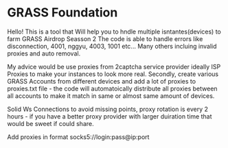 # GRASS Foundation

Hello! This is a tool that Will help you to hndle multiple isntantes(devices) to farm GRASS Airdrop Seasson 2
The code is able to handle errors like disconnection, 4001, nggyu, 4003, 1001 etc... Many others incluing invalid proxies and auto removal.

My advice would be use proxies from 2captcha service provider ideally ISP Proxies to make your instances to look more real. Secondly, create various GRASS Accounts from different devices and add a lot of proxies to proxies.txt file - the code will automatoically distribute all proxies between all accounts to make it match in same or almost same amount of devices.

Solid Ws Connections to avoid missing points, proxy rotation is every 2 hours - if you have a better proxy provider with larger duiration time that would be sweet if could share.

Add proxies in format socks5://login:pass@ip:port
